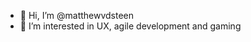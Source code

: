 - 👋 Hi, I’m @matthewvdsteen
- 👀 I’m interested in UX, agile development and gaming

<!---
matthewvdsteen/matthewvdsteen is a ✨ special ✨ repository because its `README.md` (this file) appears on your GitHub profile.
You can click the Preview link to take a look at your changes.
--->
